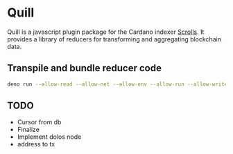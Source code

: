 # Quill

Quill is a javascript plugin package for the Cardano indexer [Scrolls](https://github.com/txpipe/scrolls). It provides a library of reducers for transforming and aggregating blockchain data.

## Transpile and bundle reducer code

```bash
deno run --allow-read --allow-net --allow-env --allow-run --allow-write  build.ts
```

## TODO
- Cursor from db
- Finalize
- Implement dolos node
- address to tx